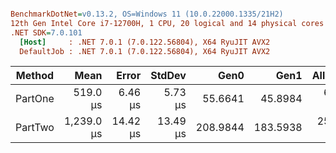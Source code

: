 ``` ini

BenchmarkDotNet=v0.13.2, OS=Windows 11 (10.0.22000.1335/21H2)
12th Gen Intel Core i7-12700H, 1 CPU, 20 logical and 14 physical cores
.NET SDK=7.0.101
  [Host]     : .NET 7.0.1 (7.0.122.56804), X64 RyuJIT AVX2
  DefaultJob : .NET 7.0.1 (7.0.122.56804), X64 RyuJIT AVX2


```
|  Method |       Mean |    Error |   StdDev |     Gen0 |     Gen1 |  Allocated |
|-------- |-----------:|---------:|---------:|---------:|---------:|-----------:|
| PartOne |   519.0 μs |  6.46 μs |  5.73 μs |  55.6641 |  45.8984 |  683.05 KB |
| PartTwo | 1,239.0 μs | 14.42 μs | 13.49 μs | 208.9844 | 183.5938 | 2574.38 KB |
